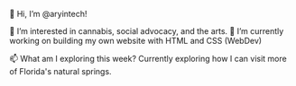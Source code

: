 👋 Hi, I’m @aryintech!


👀 I’m interested in cannabis, social advocacy, and the arts. 
🌱 I’m currently working on building my own website with HTML and CSS (WebDev)

 📫 What am I exploring this week? Currently exploring how I can visit more of Florida's natural springs. 

<!---
aryintech/aryintech is a ✨ special ✨ repository because its `README.md` (this file) appears on your GitHub profile.
You can click the Preview link to take a look at your changes.
--->
